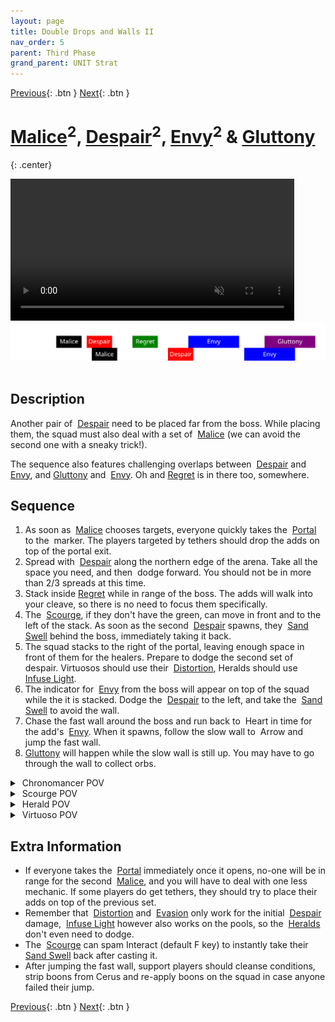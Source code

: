 ```yaml
---
layout: page
title: Double Drops and Walls II
nav_order: 5
parent: Third Phase
grand_parent: UNIT Strat
---
```


[Previous](seq4.html){: .btn } [Next](../phasing.html){: .btn }

# [Malice]<sup>2</sup>, [Despair]<sup>2</sup>, [Envy]<sup>2</sup> & [Gluttony]
{: .center}

<video class="center" width="90%" controls muted>
  <source src="../../videos/phase3/seq5.mp4" type="video/mp4">
</video>

<img class="divider">

<img class="seq-img" src="../../timelines/images/phase3/seq5.svg">

<img class="divider">

## Description
Another pair of <img class="inline empowered_add"> [Despair] need to be placed far from the boss. While placing them, the squad must also deal with a set of <img class="inline empowered_add"> [Malice] (we can avoid the second one with a sneaky trick!).

The sequence also features challenging overlaps between <img class="inline empowered_add"> [Despair] and <img class="inline empowered_add"> [Envy], and [Gluttony] and <img class="inline empowered_add"> [Envy]. Oh and [Regret] is in there too, somewhere.

## Sequence
1. As soon as <img class="inline empowered_add"> [Malice] chooses targets, everyone quickly takes the <img class="inline portal"> [Portal] to the <img class="inline xmarks"> marker. The players targeted by tethers should drop the adds on top of the portal exit.
2. Spread with <img class="inline empowered_add"> [Despair] along the northern edge of the arena. Take all the space you need, and then <img class="inline dodge"> dodge forward. You should not be in more than 2/3 spreads at this time.
3. Stack inside [Regret] while in range of the boss. The adds will walk into your cleave, so there is no need to focus them specifically.
4. The <img class="inline scourge"> [Scourge], if they don't have the green, can move in front and to the left of the stack. As soon as the second <img class="inline empowered_add"> [Despair] spawns, they <img class="inline sand-swell"> [Sand Swell] behind the boss, immediately taking it back.
5. The squad stacks to the right of the portal, leaving enough space in front of them for the healers. Prepare to dodge the second set of despair. Virtuosos should use their <img class="inline distort"> [Distortion], Heralds should use <img class="inline glint_h"> [Infuse Light].
6. The indicator for <img class="inline empowered_add"> [Envy] from the boss will appear on top of the squad  while the it is stacked. Dodge the <img class="inline empowered_add"> [Despair]  to the left, and take the <img class="inline sand-swell"> [Sand Swell] to avoid the wall.
7. Chase the fast wall around the boss and run back to <img class="inline heart"> Heart in time for the add's <img class="inline empowered_add"> [Envy]. When it spawns, follow the slow wall to <img class="inline arrow"> Arrow and jump the fast wall.
8. [Gluttony] will happen while the slow wall is still up. You may have to go through the wall to collect orbs.

<details>
  <summary><img class="inline chrono"> Chronomancer POV</summary>
  <iframe class="youtube-video" src="https://www.youtube.com/embed/OA3tzmAsea0?si=ytuj9FtN2UTVK0Zw&start=422&end=475&mute=1 " frameborder="0" allow="accelerometer; clipboard-write; encrypted-media; gyroscope; picture-in-picture; web-share" referrerpolicy="strict-origin-when-cross-origin" allowfullscreen></iframe>
</details>
<details>
  <summary><img class="inline scourge"> Scourge POV</summary>
  <iframe class="youtube-video" src="https://www.youtube.com/embed/PxAi-bWHTsg?si=96CSuM_yvkiQjOEv&start=426&end=479&mute=1 " frameborder="0" allow="accelerometer; clipboard-write; encrypted-media; gyroscope; picture-in-picture; web-share" referrerpolicy="strict-origin-when-cross-origin" allowfullscreen></iframe>
</details>
<details>
  <summary><img class="inline herald"> Herald POV</summary>
  <iframe class="youtube-video" src="https://www.youtube.com/embed/1NhFc7-NlkE?si=DkrrZ457SCPF-Rf5&start=395&end=448&mute=1 " frameborder="0" allow="accelerometer; clipboard-write; encrypted-media; gyroscope; picture-in-picture; web-share" referrerpolicy="strict-origin-when-cross-origin" allowfullscreen></iframe>
</details>
<details>
  <summary><img class="inline virtuoso"> Virtuoso POV</summary>
  <iframe class="youtube-video" src="https://www.youtube.com/embed/71JEURWXLko?si=YroyfB-PRhH9Z4Tv&start=435&end=488&mute=1 " frameborder="0" allow="accelerometer; clipboard-write; encrypted-media; gyroscope; picture-in-picture; web-share" referrerpolicy="strict-origin-when-cross-origin" allowfullscreen></iframe>
</details>

## Extra Information
- If everyone takes the <img class="inline portal"> [Portal] immediately once it opens, no-one will be in range for the second <img class="inline empowered_add"> [Malice], and you will have to deal with one less mechanic. If some players do get tethers, they should try to place their adds on top of the previous set.
- Remember that <img class="inline distort"> [Distortion] and <img class="inline dodge"> [Evasion](https://wiki.guildwars2.com/wiki/Evade) only work for the initial <img class="inline empowered_add"> [Despair] damage,  <img class="inline glint_h"> [Infuse Light] however also works on the pools, so the <img class="inline herald"> [Heralds] don't even need to dodge.
- The <img class="inline scourge"> [Scourge] can spam Interact (default F key) to instantly take their <img class="inline sand-swell"> [Sand Swell] back after casting it.
- After jumping the fast wall, support players should cleanse conditions, strip boons from Cerus and re-apply boons on the squad in case anyone failed their jump.

[Previous](seq4.html){: .btn } [Next](../phasing.html){: .btn }

[Despair]: ../../mechanics/aspects/despair.html
[Gluttony]: ../../mechanics/aspects/despair.html
[Envy]: ../../mechanics/aspects/envy.html
[Regret]: ../../mechanics/aspects/regret.html
[Malice]: ../../mechanics/aspects/malice.html
[Scourge]: https://wiki.guildwars2.com/wiki/Scourge
[Infuse Light]: https://wiki.guildwars2.com/wiki/Infuse_Light
[Chronomancer]: https://wiki.guildwars2.com/wiki/Chronomancer
[Portal]: https://wiki.guildwars2.com/wiki/Portal_Entre
[Distortion]: https://wiki.guildwars2.com/wiki/Distortion
[Garish Pillar]: https://wiki.guildwars2.com/wiki/Garish_Pillar
[Virtuosos]: https://wiki.guildwars2.com/wiki/Virtuoso
[Heralds]: https://wiki.guildwars2.com/wiki/Herald
[Thousand Cuts]: https://wiki.guildwars2.com/wiki/Thousand_Cuts
[Sand Swell]: https://wiki.guildwars2.com/wiki/Sand_Swell